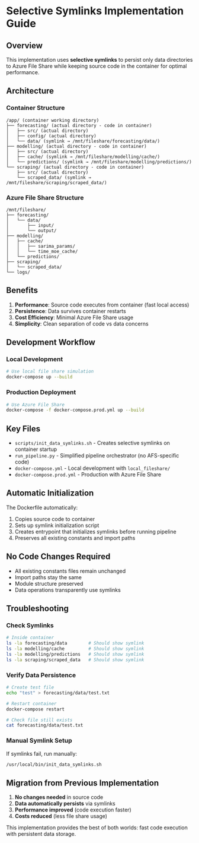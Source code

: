 # Selective Symlinks Implementation Guide

## Overview

This implementation uses **selective symlinks** to persist only data directories to Azure File Share while keeping source code in the container for optimal performance.

## Architecture

### Container Structure
```
/app/ (container working directory)
├── forecasting/ (actual directory - code in container)
│   ├── src/ (actual directory)
│   ├── config/ (actual directory)
│   └── data/ (symlink → /mnt/fileshare/forecasting/data/)
├── modelling/ (actual directory - code in container)
│   ├── src/ (actual directory)
│   ├── cache/ (symlink → /mnt/fileshare/modelling/cache/)
│   └── predictions/ (symlink → /mnt/fileshare/modelling/predictions/)
└── scraping/ (actual directory - code in container)
    ├── src/ (actual directory)
    └── scraped_data/ (symlink → /mnt/fileshare/scraping/scraped_data/)
```

### Azure File Share Structure
```
/mnt/fileshare/
├── forecasting/
│   └── data/
│       ├── input/
│       └── output/
├── modelling/
│   ├── cache/
│   │   ├── sarima_params/
│   │   └── time_moe_cache/
│   └── predictions/
├── scraping/
│   └── scraped_data/
└── logs/
```

## Benefits

1. **Performance**: Source code executes from container (fast local access)
2. **Persistence**: Data survives container restarts
3. **Cost Efficiency**: Minimal Azure File Share usage
4. **Simplicity**: Clean separation of code vs data concerns

## Development Workflow

### Local Development
```bash
# Use local file share simulation
docker-compose up --build
```

### Production Deployment
```bash
# Use Azure File Share
docker-compose -f docker-compose.prod.yml up --build
```

## Key Files

- `scripts/init_data_symlinks.sh` - Creates selective symlinks on container startup
- `run_pipeline.py` - Simplified pipeline orchestrator (no AFS-specific code)
- `docker-compose.yml` - Local development with `local_fileshare/`
- `docker-compose.prod.yml` - Production with Azure File Share

## Automatic Initialization

The Dockerfile automatically:
1. Copies source code to container
2. Sets up symlink initialization script
3. Creates entrypoint that initializes symlinks before running pipeline
4. Preserves all existing constants and import paths

## No Code Changes Required

- All existing constants files remain unchanged
- Import paths stay the same
- Module structure preserved
- Data operations transparently use symlinks

## Troubleshooting

### Check Symlinks
```bash
# Inside container
ls -la forecasting/data        # Should show symlink
ls -la modelling/cache         # Should show symlink
ls -la modelling/predictions   # Should show symlink
ls -la scraping/scraped_data   # Should show symlink
```

### Verify Data Persistence
```bash
# Create test file
echo "test" > forecasting/data/test.txt

# Restart container
docker-compose restart

# Check file still exists
cat forecasting/data/test.txt
```

### Manual Symlink Setup
If symlinks fail, run manually:
```bash
/usr/local/bin/init_data_symlinks.sh
```

## Migration from Previous Implementation

1. **No changes needed** in source code
2. **Data automatically persists** via symlinks
3. **Performance improved** (code execution faster)
4. **Costs reduced** (less file share usage)

This implementation provides the best of both worlds: fast code execution with persistent data storage.
